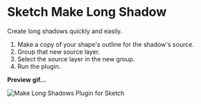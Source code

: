 Sketch Make Long Shadow
==========================

Create long shadows quickly and easily.

1. Make a copy of your shape's outline for the shadow's source.
2. Group that new source layer. 
3. Select the source layer in the new group.
4. Run the plugin.

**Preview gif...**

![Make Long Shadows Plugin for Sketch](preview.gif)
